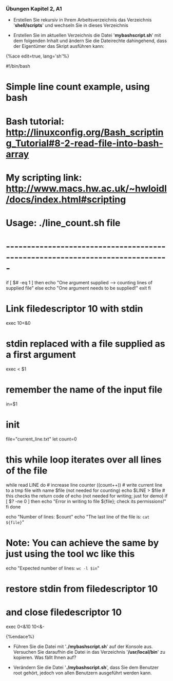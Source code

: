 ### Übungen Kapitel 2, A1

* Erstellen Sie rekursiv in Ihrem Arbeitsverzeichnis das Verzeichnis '**shell/scripts**' und wechseln Sie in dieses Verzeichnis

* Erstellen Sie im aktuellen Verzeichnis die Datei '**mybashscript.sh**' mit dem folgenden Inhalt und ändern Sie die Dateirechte dahingehend, dass der Eigentümer das Skript ausführen kann:  

{%ace edit=true, lang='sh'%}

#!/bin/bash
# Simple line count example, using bash
#
# Bash tutorial: http://linuxconfig.org/Bash_scripting_Tutorial#8-2-read-file-into-bash-array
# My scripting link: http://www.macs.hw.ac.uk/~hwloidl/docs/index.html#scripting
#
# Usage: ./line_count.sh file
# -----------------------------------------------------------------------------

if [ $# -eq 1 ]
  then
    echo "One argument supplied --> counting lines of supplied file"
  else
    echo "One argument needs to be supplied!"
    exit
fi
# Link filedescriptor 10 with stdin
exec 10<&0
# stdin replaced with a file supplied as a first argument
exec < $1
# remember the name of the input file
in=$1

# init
file="current_line.txt"
let count=0

# this while loop iterates over all lines of the file
while read LINE
do
    # increase line counter 
    ((count++))
    # write current line to a tmp file with name $file (not needed for counting)
    echo $LINE > $file
    # this checks the return code of echo (not needed for writing; just for demo)
    if [ $? -ne 0 ] 
     then echo "Error in writing to file ${file}; check its permissions!"
    fi
done

echo "Number of lines: $count"
echo "The last line of the file is: `cat ${file}`"

# Note: You can achieve the same by just using the tool wc like this
echo "Expected number of lines: `wc -l $in`"

# restore stdin from filedescriptor 10
# and close filedescriptor 10
exec 0<&10 10<&-
  
{%endace%}


* Führen Sie die Datei mit '**./mybashscript.sh**' auf der Konsole aus. Versuchen Sie daraufhin die Datei in das Verzeichnis '**/usr/local/bin**' zu kopieren. Was fällt Ihnen auf?

* Verändern Sie die Datei '**./mybashscript.sh**', dass Sie dem Benutzer root gehört, jedoch von allen Benutzern ausgeführt werden kann.

